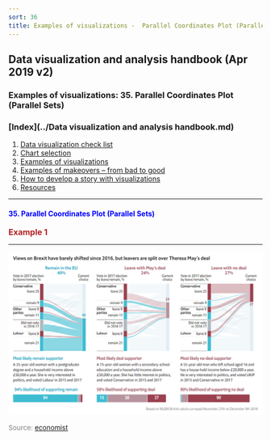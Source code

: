 ```yaml
---
sort: 36
title: Examples of visualizations -  Parallel Coordinates Plot (Parallel Sets)
---
```


## Data visualization and analysis handbook (Apr 2019 v2)
###  Examples of visualizations: 35. Parallel Coordinates Plot (Parallel Sets)

### [Index](../Data visualization and analysis handbook.md)

1. [Data visualization check list](1_checklist.md)
1. [Chart selection](2_chartselection.md)
1. [Examples of visualizations](3_chartindex.md)
1. [Examples of makeovers – from bad to good](4_makeover.md)
1. [How to develop a story with visualizations](5_story.md)
1. [Resources](6_resources.md)


***


#### <span style="color:blue; ">35. Parallel Coordinates Plot (Parallel Sets)</span>


<span style="color:FireBrick; font-size:12pt; font-weight : bold;">Example 1</Span>

***


![png](img/Picture61.png)

<span style="color:gray; font-size:10pt;">Source: [economist](https://www.economist.com/graphic-detail/2019/02/23/british-voters-are-unimpressed-by-theresa-mays-brexit-deal)</span>


